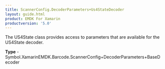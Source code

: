 ```yaml
---
title: ScannerConfig.DecoderParameters+Us4StateDecoder
layout: guide.html
product: EMDK For Xamarin 
productversion: '5.0' 
---
```

The US4State class provides access to parameters that are available for the US4State decoder.

**Type** - Symbol.XamarinEMDK.Barcode.ScannerConfig+DecoderParameters+BaseDecoder

